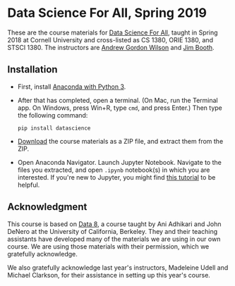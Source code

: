 # Data Science For All, Spring 2019

These are the course materials for [Data Science For All][dsfa-web],
taught in Spring 2018 at Cornell University and cross-listed as 
CS 1380, ORIE 1380, and STSCI 1380.  The instructors are
[Andrew Gordon Wilson][agw] and [Jim Booth][jb].

## Installation

- First, install [Anaconda with Python 3](https://www.anaconda.com/download/).

- After that has completed, open a terminal.  (On Mac, run the Terminal app. 
  On Windows, press Win+R, type `cmd`, and press Enter.)  Then
  type the following command:
  ```
  pip install datascience
  ```
  
- [Download][zip] the course materials as a ZIP file, and extract them from the ZIP.

- Open Anaconda Navigator.  Launch Jupyter Notebook.  Navigate to the files you
  extracted, and open `.ipynb` notebook(s) in which you are interested.
  If you're new to Jupyter, you might find [this tutorial][tutorial] to be helpful.
  
## Acknowledgment

This course is based on [Data 8](http://data8.org), a course taught by
Ani Adhikari and John DeNero at the University of California, Berkeley. 
They and their teaching assistants have developed many of the materials
we are using in our own course.  We are using those materials with their
permission, which we gratefully acknowledge.

We also gratefully acknowledge last year's instructors, Madeleine Udell
and Michael Clarkson, for their assistance in setting up this year's 
course.

[dsfa-web]: update
[agw]: https://people.orie.cornell.edu/andrew/
[jb]: http://faculty.bscb.cornell.edu/~booth/
[tutorial]: https://jupyter-notebook-beginner-guide.readthedocs.io/en/latest/
[zip]: update
